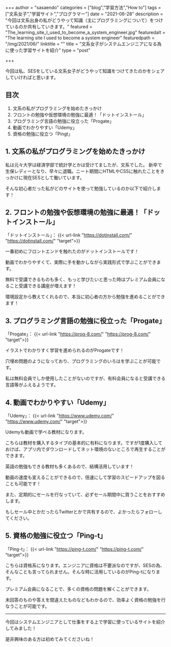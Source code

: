 +++
author = "sasaendo"
categories = ["blog","学習方法","How to"]
tags = ["文系女子","学習サイト","プログラマー"]
date = "2021-06-28"
description = "今回は文系出身の私がどうやって知識（主にプログラミングについて）をつけているのか共有していきます。"
featured = "The_learning_site_I_used_to_become_a_system_engineer.jpg"
featuredalt = "The learning site I used to become a system engineer"
featuredpath = "/img/2021/06/"
linktitle = ""
title = "文系女子がシステムエンジニアになる為に使った学習サイトを紹介"
type = "post"

+++

今回は私、SESをしている文系女子がどうやって知識をつけてきたのかをシェアしていければと思います。

## 目次
1. 文系の私がプログラミングを始めたきっかけ
2. フロントの勉強や仮想環境の勉強に最適！「ドットインストール」
3. プログラミング言語の勉強に役立った「Progate」
4. 動画でわかりやすい「Udemy」
5. 資格の勉強に役立つ「Pingt」


## 1. 文系の私がプログラミングを始めたきっかけ

私は元々大学は経済学部で統計学とかは受けてましたが、文系でした。
新卒で生保レディーとなり、早々に退職。ニート期間にHTMLやCSSに触れたことをきっかけに現在SESとして働いています。

そんな初心者だった私がどのサイトを使って勉強しているのか以下で紹介します！

## 2. フロントの勉強や仮想環境の勉強に最適！「ドットインストール」
「ドットインストール」： {{< url-link "https://dotinstall.com/" "https://dotinstall.com/" "target">}}

一番初めにフロントエンドを触れたのがドットインストールです！

動画でわかりやすくて、実際に手を動かしながら実践形式で学ぶことができます。

無料で受講できるものも多く、もっと学びたいと思った時はプレミアム会員になること受講できる講座が増えます！

環境設定から教えてくれるので、本当に初心者の方から勉強を進めることができます！

## 3. プログラミング言語の勉強に役立った「Progate」
「Progate」： {{< url-link "https://prog-8.com/" "https://prog-8.com/" "target">}}

イラストでわかりすく学習を進められるのがProgateです！

穴埋め問題のようになっており、プログラミングのいろはを学ぶことが可能です。

私は無料会員でしか使用したことがないのですが、有料会員になると受講できる言語等がふえるようです。

## 4. 動画でわかりやすい「Udemy」
「Udemy」： {{< url-link "https://www.udemy.com/" "https://www.udemy.com/" "target">}}

Udemyも動画で学べる教材になります。

こちらは教材を購入するタイプの基本的に有料になります。ですが1度購入しておけば、アプリ内でダウンロードしてネット環境のないところで再生することができます。

英語の勉強もできる教材も多くあるので、結構活用しています！

動画の速度も変えることができるので、倍速にして学習のスピードアップを図ることも可能です！

また、定期的にセールを行なっていて、必ずセール期間中に買うことをおすすめします。

もしセール中とかだったらTwitterとかで共有するので、よかったらフォローしてください。

## 5. 資格の勉強に役立つ「Ping-t」
「Ping-t」： {{< url-link "https://ping-t.com/" "https://ping-t.com/" "target">}}

こちらは資格系になります。エンジニアに資格は不要派なのですが、SESの為、そんなことも言ってられません。そんな時に活用しているのがPing-tになります。

プレミアム会員になることで、多くの資格の問題を解くことができます。

未回答のものや答えを間違えたものなどもわかるので、効率よく資格の勉強を行なうことが可能です。

________________________________________

今回はシステムエンジニアとして仕事をする上で学習に使っているサイトを紹介してみました！

是非興味のある方は初めてみてくださいね！
